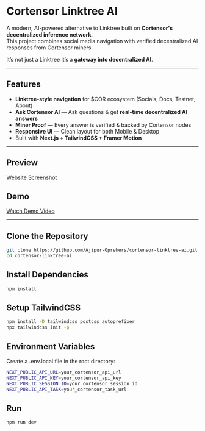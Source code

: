 # Cortensor Linktree AI

A modern, AI-powered alternative to Linktree built on **Cortensor's decentralized inference network**.  
This project combines social media navigation with verified decentralized AI responses from Cortensor miners.  

It’s not just a Linktree it’s a **gateway into decentralized AI**.

---

## Features
- **Linktree-style navigation** for $COR ecosystem (Socials, Docs, Testnet, About)
- **Ask Cortensor AI** — Ask questions & get **real-time decentralized AI answers**
- **Miner Proof** — Every answer is verified & backed by Cortensor nodes
- **Responsive UI** — Clean layout for both Mobile & Desktop
- Built with **Next.js + TailwindCSS + Framer Motion**

---

## Preview
[Website Screenshot](https://drive.google.com/file/d/1EaINqffsuxf-39f-UfR4UsAjy7H2Sfxo/view?usp=sharing)

## Demo
[Watch Demo Video](https://drive.google.com/file/d/1M3Z0HNTkzVokCqT9mx8n3jyKJ-4rQAUW/view?usp=sharing)

---

## Clone the Repository
```bash
git clone https://github.com/Ajipur-Oprekers/cortensor-linktree-ai.git
cd cortensor-linktree-ai
```

## Install Dependencies
```bash
npm install
```

## Setup TailwindCSS
```bash
npm install -D tailwindcss postcss autoprefixer
npx tailwindcss init -p
```

## Environment Variables
Create a .env.local file in the root directory:
```bash
NEXT_PUBLIC_API_URL=your_cortensor_api_url
NEXT_PUBLIC_API_KEY=your_cortensor_api_key
NEXT_PUBLIC_SESSION_ID=your_cortensor_session_id
NEXT_PUBLIC_API_TASK=your_cortensor_task_url
```

## Run
```bash
npm run dev
```






